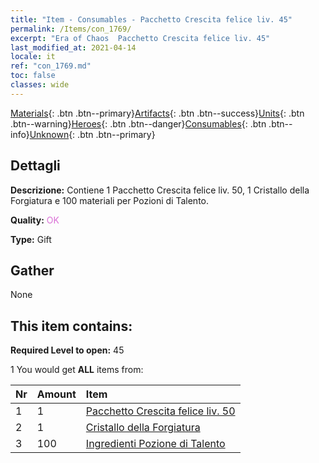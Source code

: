 ```yaml
---
title: "Item - Consumables - Pacchetto Crescita felice liv. 45"
permalink: /Items/con_1769/
excerpt: "Era of Chaos  Pacchetto Crescita felice liv. 45"
last_modified_at: 2021-04-14
locale: it
ref: "con_1769.md"
toc: false
classes: wide
---
```

 [Materials](/it/Items/){: .btn .btn--primary}[Artifacts](/it/Items/Artifacts/){: .btn .btn--success}[Units](/it/Items/Units/){: .btn .btn--warning}[Heroes](/it/Items/Heroes/){: .btn .btn--danger}[Consumables](/it/Items/Consumables/){: .btn .btn--info}[Unknown](/it/Items/Unknown/){: .btn .btn--primary}

## Dettagli
 **Descrizione:** Contiene 1 Pacchetto Crescita felice liv. 50, 1 Cristallo della Forgiatura e 100 materiali per Pozioni di Talento.

 **Quality:** <span style="color: #DA70D6">OK</span>

 **Type:** Gift

## Gather

  None

## This item contains:

 **Required Level to open:** 45

 1 You would get **ALL** items  from:

  | Nr | Amount |     Item    |
  |:---|:-------|:------------|
  | 1 | 1 | [Pacchetto Crescita felice liv. 50](/it/Items/con_1770/) | 
  | 2 | 1 | [Cristallo della Forgiatura](/it/Items/art_189/) | 
  | 3 | 100 | [Ingredienti Pozione di Talento](/it/Items/con_1120/) | 
